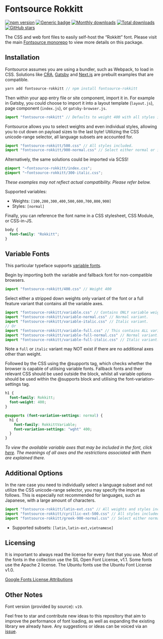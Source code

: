# Fontsource Rokkitt

[![npm version](https://badge.fury.io/js/fontsource-rokkitt.svg)](https://www.npmjs.com/package/fontsource-rokkitt) [![Generic badge](https://img.shields.io/badge/fontsource-passing-brightgreen)](https://github.com/fontsource/fontsource) [![Monthly downloads](https://badgen.net/npm/dm/fontsource-rokkitt)](https://github.com/fontsource/fontsource) [![Total downloads](https://badgen.net/npm/dt/fontsource-rokkitt)](https://github.com/fontsource/fontsource) [![GitHub stars](https://img.shields.io/github/stars/DecliningLotus/fontsource.svg?style=social&label=Star)](https://github.com/fontsource/fontsource/stargazers)

The CSS and web font files to easily self-host the “Rokkitt” font. Please visit the main [Fontsource monorepo](https://github.com/fontsource/fontsource) to view more details on this package.

## Installation

Fontsource assumes you are using a bundler, such as Webpack, to load in CSS. Solutions like [CRA](https://create-react-app.dev/), [Gatsby](https://www.gatsbyjs.org/) and [Next.js](https://nextjs.org/) are prebuilt examples that are compatible.

```javascript
yarn add fontsource-rokkitt // npm install fontsource-rokkitt
```

Then within your app entry file or site component, import it in. For example in Gatsby, you could choose to import it into a layout template (`layout.js`), page component (`index.js`), or `gatsby-browser.js`.

```javascript
import "fontsource-rokkitt" // Defaults to weight 400 with all styles included.
```

Fontsource allows you to select weights and even individual styles, allowing you to cut down on payload sizes to the last byte! Utilizing the CSS unicode-range selector, all language subsets are accounted for.

```javascript
import "fontsource-rokkitt/500.css" // All styles included.
import "fontsource-rokkitt/900-normal.css" // Select either normal or italic.
```

Alternatively, the same solutions could be imported via SCSS!

```scss
@import "~fontsource-rokkitt/index.css";
@import "~fontsource-rokkitt/300-italic.css";
```

_These examples may not reflect actual compatibility. Please refer below._

Supported variables:

- Weights: `[100,200,300,400,500,600,700,800,900]`
- Styles: `[normal]`

Finally, you can reference the font name in a CSS stylesheet, CSS Module, or CSS-in-JS.

```css
body {
  font-family: "Rokkitt";
}
```

## Variable Fonts

This particular typeface supports [variable fonts](https://developer.mozilla.org/en-US/docs/Web/CSS/CSS_Fonts/Variable_Fonts_Guide).

Begin by importing both the variable and fallback font for non-compatible browsers.

```js
import "fontsource-rokkitt/400.css" // Weight 400
```

Select either a stripped down weights only variant of the font or a full feature variant that contains all the variable axes.

```js
import "fontsource-rokkitt/variable.css" // Contains ONLY variable weights and no other axes. Both normal and italic.
import "fontsource-rokkitt/variable-normal.css" // Normal variant.
import "fontsource-rokkitt/variable-italic.css" // Italic variant.
// Or
import "fontsource-rokkitt/variable-full.css" // This contains ALL variable axes. Font files are larger. Both normal and italic.
import "fontsource-rokkitt/variable-full-normal.css" // Normal variant.
import "fontsource-rokkitt/variable-full-italic.css" // Italic variant.
```

Note a `full` or `italic` variant may NOT exist if there are no additional axes other than weight.

Followed by the CSS using the @supports tag, which checks whether the browser is capable of utilising variable fonts. Fallback fonts and their relevant CSS should be used outside the block, whilst all variable options should be used within the @supports block and utilising the font-variation-settings tag.

```css
h1 {
  font-family: Rokkitt;
  font-weight: 400;
}

@supports (font-variation-settings: normal) {
  h1 {
    font-family: RokkittVariable;
    font-variation-settings: "wght" 400;
  }
}
```

_To view the available variable axes that may be included in the font, click [here](https://fonts.google.com/variablefonts). The meanings of all axes and the restrictions associated with them are explained there._

## Additional Options

In the rare case you need to individually select a language subset and not utilize the CSS unicode-range selector, you may specify the import as follows. This is especially not recommended for languages, such as Japanese, with a large amount of characters.

```javascript
import "fontsource-rokkitt/latin-ext.css" // All weights and styles included.
import "fontsource-rokkitt/cyrillic-ext-500.css" // All styles included.
import "fontsource-rokkitt/greek-900-normal.css" // Select either normal or italic.
```

- Supported subsets: `[latin,latin-ext,vietnamese]`

## Licensing

It is important to always read the license for every font that you use.
Most of the fonts in the collection use the SIL Open Font License, v1.1. Some fonts use the Apache 2 license. The Ubuntu fonts use the Ubuntu Font License v1.0.

[Google Fonts License Attributions](https://fonts.google.com/attribution)

## Other Notes

Font version (provided by source): `v19`.

Feel free to star and contribute new ideas to this repository that aim to improve the performance of font loading, as well as expanding the existing library we already have. Any suggestions or ideas can be voiced via an [issue](https://github.com/fontsource/fontsource/issues).
